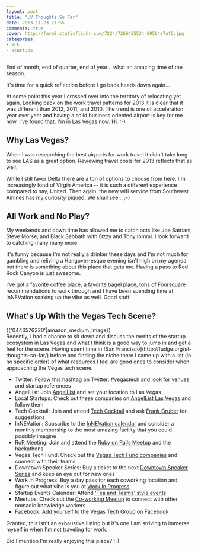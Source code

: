 ```yaml
---
layout: post
title: "LV Thoughts So Far"
date: 2013-11-23 21:55
comments: true
cover: http://farm8.staticflickr.com/7224/7266435534_695b4e7af6.jpg
categories: 
- VCE
- startups
---
```


<a href="http://www.flickr.com/photos/jcuthrell/7266435534/" title="Farewell Vegas by qthrul, on Flickr">

</a>

End of month, end of quarter, end of year... what an amazing time of the season. 

It's time for a quick reflection before I go back heads down again...

At some point this year I crossed over into the territory of relocating yet again. Looking back on the work travel patterns for 2013 it is clear that it was different than 2012, 2011, and 2010. The trend is one of acceleration year over year and having a solid business oriented airport is key for me now. I've found that. I'm in Las Vegas now. Hi. :-)

Why Las Vegas?
--------------

When I was researching the best airports for work travel it didn't take long to see LAS as a great option. Reviewing travel costs for 2013 reflects that as well. 

While I still favor Delta there are a ton of options to choose from here. I'm increasingly fond of Virgin America -- it is such a different experience compared to say, United. Then again, the new wifi service from Southwest Airlines has my curiosity piqued. We shall see... ;-)

All Work and No Play?
---------------------

My weekends and down time has allowed me to catch acts like Joe Satriani, Steve Morse, and Black Sabbath with Ozzy and Tony Iommi. I look forward to catching many many more. 

It's funny because I'm not really a drinker these days and I'm not much for gambling and reliving a Hangover-esque evening isn't high on my agenda but there is something about this place that gets me. Having a pass to Red Rock Canyon is just awesome.

I've got a favorite coffee place, a favorite bagel place, tons of Foursquare recommendations to work through and I have been spending time at InNEVation soaking up the vibe as well. Good stuff. 

What's Up With the Vegas Tech Scene?
------------------------------------
<div>
{{'0446576220'|amazon_medium_image}}
</div>
Recently, I had a chance to sit down and discuss the merits of the startup ecosystem in Las Vegas and what I think is a good way to jump in and get a feel for the scene. Having spent time in [San Francisco](http://fudge.org/sf-thoughts-so-far/) before and finding the niche there I came up with a list (in no specific order) of what resources I feel are good ones to consider when approaching the Vegas tech scene.

* Twitter: Follow this hashtag on Twitter: [#vegastech](https://twitter.com/search?q=%23vegastech&src=typd) and look for venues and startup references
* AngelList: Join [AngelList](https://angel.co/) and set your location to Las Vegas
* Local Startups: Check out these companies on [AngelList Las Vegas](https://angel.co/las-vegas) and follow them
* Tech Cocktail: Join and attend [Tech Cocktail](http://tech.co/) and ask [Frank Gruber](http://tech.co/about-tech-cocktail/about-frank-gruber) for suggestions
* InNEVation: Subscribe to the [InNEVation calendar](http://www.innevation.com/pages/events/calendar.php) and consider a monthly membership to the most amazing facility that you could possibly imagine
* RoR Meeting: Join and attend the [Ruby on Rails Meetup](http://www.meetup.com/las-vegas-ruby-on-rails/) and the hackathons
* Vegas Tech Fund: Check out the [Vegas Tech Fund companies](http://vegastechfund.com/portfolio/) and connect with their teams
* Downtown Speaker Series: Buy a ticket to the next [Downtown Speaker Series](http://www.eventbrite.com/e/tech-cocktail-week-sessions-speaker-series-downtown-vegas-sponsored-by-local-motors-tickets-5925706949?aff=tcsitebutton) and keep an eye out for new ones 
* Work in Progress: Buy a day pass for each coworking location and figure out what vibe is you at [Work In Progress](http://www.workinprogress.lv/a/locations/)
* Startup Events Calendar: Attend ['Tea and Teams' style events](http://www.workinprogress.lv/events/) 
* Meetups: Check out the [Co-working Meetup](http://www.meetup.com/vegas-co-working/) to connect with other nomadic knowledge workers
* Facebook: Add yourself to the [Vegas Tech Group](https://www.facebook.com/groups/vegastech/) on Facebook

Granted, this isn't an exhaustive listing but it's one I am striving to immerse myself in when I'm not traveling for work.

Did I mention I'm really enjoying this place? :-)
